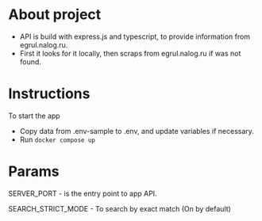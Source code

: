 # About project

- API is build with express.js and typescript, to provide information from egrul.nalog.ru.
- First it looks for it locally, then scraps from egrul.nalog.ru if was not found.

# Instructions

To start the app

- Copy data from .env-sample to .env, and update variables if necessary. 
- Run `docker compose up`

# Params

SERVER_PORT - is the entry point to app API.

SEARCH_STRICT_MODE - To search by exact match (On by default)